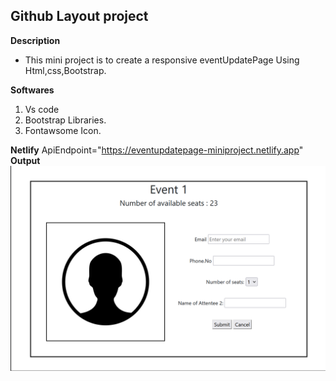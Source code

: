 ## Github Layout project

**Description**
- This mini project is to create a responsive eventUpdatePage
  Using Html,css,Bootstrap.

 **Softwares**
1. Vs code
2. Bootstrap Libraries.
3. Fontawsome Icon.

**Netlify** ApiEndpoint="https://eventupdatepage-miniproject.netlify.app"
**Output**
![alt text](image.png)
